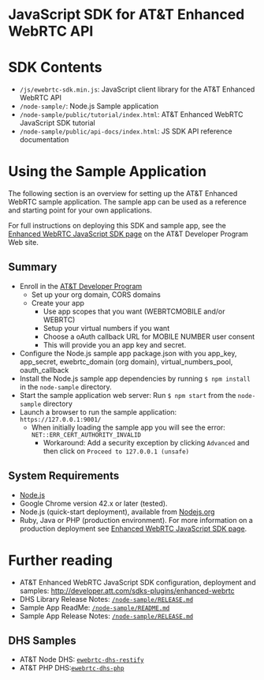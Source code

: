 # JavaScript SDK for AT&T Enhanced WebRTC API

# SDK Contents

* `/js/ewebrtc-sdk.min.js`: JavaScript client library for the AT&T Enhanced WebRTC API
* `/node-sample/`: Node.js Sample application
* `/node-sample/public/tutorial/index.html`: AT&T Enhanced WebRTC JavaScript SDK tutorial
* `/node-sample/public/api-docs/index.html`: JS SDK API reference documentation

# Using the Sample Application

The following section is an overview for setting up the AT&T Enhanced WebRTC sample application. The sample app can be used as a reference and starting point for your own applications.

For full instructions on deploying this SDK and sample app, see the [Enhanced WebRTC JavaScript SDK page](http://developer.att.com/sdks-plugins/enhanced-webrtc) on the AT&T Developer Program Web site.

## Summary

* Enroll in the [AT&T Developer Program](http://developer.att.com/)
  * Set up your org domain, CORS domains
  * Create your app
      * Use app scopes that you want (WEBRTCMOBILE and/or WEBRTC)
      * Setup your virtual numbers if you want
      * Choose a oAuth callback URL for MOBILE NUMBER user consent
      * This will provide you an app key and secret.
* Configure the Node.js sample app package.json with you app_key, app_secret, ewebrtc_domain (org domain),
  virtual_numbers_pool, oauth_callback
* Install the Node.js sample app dependencies by running `$ npm install` in the `node-sample` directory.
* Start the sample application web server: Run `$ npm start` from the `node-sample` directory
* Launch a browser to run the sample application: `https://127.0.0.1:9001/`
  * When initially loading the sample app you will see the error: `NET::ERR_CERT_AUTHORITY_INVALID`
  	* Workaround: Add a security exception by clicking `Advanced` and then click on `Proceed to 127.0.0.1 (unsafe)`

## System Requirements

* [Node.js](http://nodejs.org/download/)
* Google Chrome version 42.x or later (tested).
* Node.js (quick-start deployment), available from [Nodejs.org](http://nodejs.org/download/)
* Ruby, Java or PHP (production environment). For more information on a production deployment see [Enhanced WebRTC JavaScript SDK page](http://developer.att.com/sdks-plugins/enhanced-webrtc).


# Further reading

* AT&T Enhanced WebRTC JavaScript SDK configuration, deployment and samples: http://developer.att.com/sdks-plugins/enhanced-webrtc
* DHS Library Release Notes: [`/node-sample/RELEASE.md`](/node-sample/lib/RELEASE.md)
* Sample App ReadMe: [`/node-sample/README.md`](/node-sample/README.md)
* Sample App Release Notes: [`/node-sample/RELEASE.md`](/node-sample/RELEASE.md)

## DHS Samples

* AT&T Node DHS: [`ewebrtc-dhs-restify`](https://github.com/attdevsupport/ewebrtc-dhs-restify)
* AT&T PHP DHS:[`ewebrtc-dhs-php`](https://github.com/attdevsupport/ewebrtc-dhs-php)
